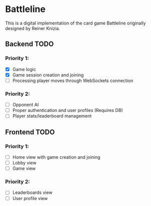 # Battleline
This is a digital implementation of the card game Battleline originally designed by Reiner Knizia.

## Backend TODO
### Priority 1:
- [x] Game logic
- [x] Game session creation and joining
- [ ] Processing player moves through WebSockets connection

### Priority 2:
- [ ] Opponent AI
- [ ] Proper authentication and user profiles (Requires DB)
- [ ] Player stats/leaderboard management

## Frontend TODO
### Priority 1:
- [ ] Home view with game creation and joining
- [ ] Lobby view
- [ ] Game view

### Priority 2:
- [ ] Leaderboards view
- [ ] User profile view
